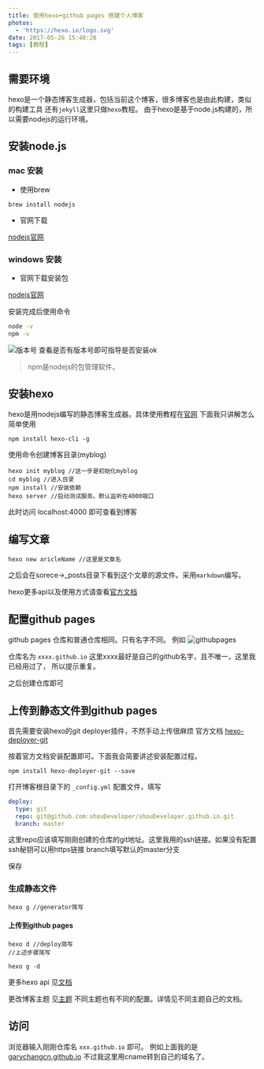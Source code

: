 ```yaml
---
title: 使用hexo+github pages 搭建个人博客
photos:
  - 'https://hexo.io/logo.svg'
date: 2017-05-26 15:48:28
tags: [教程] 
---
```


## 需要环境

hexo是一个静态博客生成器，包括当前这个博客，很多博客也是由此构建，类似的构建工具
还有`jekyll`这里只做`hexo`教程。
由于hexo是基于node.js构建的，所以需要nodejs的运行环境。

<!--more-->

## 安装node.js

### mac 安装

- 使用brew

```
brew install nodejs
```

- 官网下载

[nodejs官网](https://nodejs.org/zh-cn/)

### windows 安装

- 官网下载安装包

[nodejs官网](https://nodejs.org/zh-cn/)

安装完成后使用命令

```bash
node -v
npm -v
```
![版本号](/assets/hexoblog/nodenpm.png)
查看是否有版本号即可指导是否安装ok

> npm是nodejs的包管理软件。

## 安装hexo

hexo是用nodejs编写的静态博客生成器。具体使用教程在[官网](https://hexo.io/zh-cn/)
下面我只讲解怎么简单使用

```
npm install hexo-cli -g
```

使用命令创建博客目录(myblog)

```
hexo init myblog //这一步是初始化myblog
cd myblog //进入目录
npm install //安装依赖
hexo server //启动测试服务。默认监听在4000端口
```

此时访问 localhost:4000 即可查看到博客

## 编写文章

```
hexo new aricleName //这里是文章名
```
之后会在sorece->_posts目录下看到这个文章的源文件。采用`markdown`编写。

hexo更多api以及使用方式请查看[官方文档](https://hexo.io/zh-cn/api/)


## 配置github pages

github pages 仓库和普通仓库相同。只有名字不同。
例如
![githubpages](/assets/hexoblog/githubio.png)

仓库名为 `xxxx.github.io` 这里xxxx最好是自己的github名字，且不唯一，这里我已经用过了，
所以提示重复。

之后创建仓库即可

## 上传到静态文件到github pages

首先需要安装hexo的git deployer插件，不然手动上传很麻烦
官方文档
[hexo-deployer-git](https://github.com/hexojs/hexo-deployer-git)

按着官方文档安装配置即可。下面我会简要讲述安装配置过程。
```
npm install hexo-deployer-git --save
```
打开博客根目录下的 `_config.yml` 配置文件，填写

```yml
deploy:
  type: git
  repo: git@github.com:shouDeveloper/shouDeveloper.github.io.git
  branch: master
```

这里repo应该填写刚刚创建的仓库的git地址。这里我用的ssh链接。如果没有配置ssh秘钥可以用https链接
branch填写默认的master分支

保存

### 生成静态文件

```
hexo g //generator简写
```

#### 上传到github pages

```
hexo d //deploy简写
//上述步骤简写

hexo g -d
```
更多hexo api 见[文档](https://hexo.io/zh-cn/api/)

更改博客主题 见[主题](https://hexo.io/themes/)
不同主题也有不同的配置。详情见不同主题自己的文档。

## 访问

浏览器输入刚刚仓库名 `xxx.github.io` 即可。
例如上面我的是 [garychangcn.github.io](https://garychangcn.github.io)
不过我这里用cname转到自己的域名了。